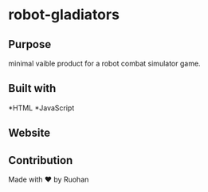 # robot-gladiators

## Purpose 

minimal vaible product for a robot combat simulator game.

## Built with

*HTML
*JavaScript

## Website


## Contribution

Made with ❤️ by Ruohan
